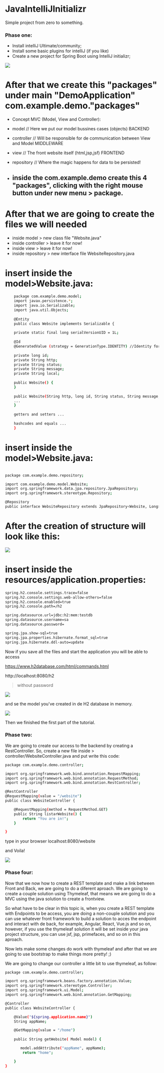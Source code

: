 # JavaIntelliJInitializr
Simple project from zero to something.

<h3>Phase one:</h3>

- Install intelliJ Ultimate/community;
- Install some basic plugins for intelliJ (if you like) 
- Create a new project for Spring Boot using IntelliJ initializr;

![](https://github.com/magnoweege/JavaIntelliJInitializr/blob/master/images/001.JPG)

# After that we create this "packages" under main "DemoApplication" com.example.demo."packages"
  
  - Concept MVC (Model, View and Controller):
  - model       // Here we put our model bussines cases (objects) BACKEND
  - controller  // Will be responsible for de communication between View and Model MIDDLEWARE
  - view        // The front website itself (html,jsp,jsf) FRONTEND 
  - repository  // Where the magic happens for data to be persisted!
  
  - ## inside the com.example.demo create this 4 "packages", clicking with the right mouse button under new menu > package. ##
  
# After that we are going to create the files we will needed

  - inside model > new class file "Website.java"
  - inside controller > leave it for now!
  - inside view > leave it for now!
  - inside repository > new interface file WebsiteRepository.java
  
  # insert inside the model>Website.java:
  
```sh
    package com.example.demo.model;
    import javax.persistence.*;
    import java.io.Serializable;
    import java.util.Objects;
    
    @Entity
    public class Website implements Serializable {
    
    private static final long serialVersionUID = 1L;
    
    @Id
    @GeneratedValue (strategy = GenerationType.IDENTITY) //Identity for H2
    
    private long id;
    private String http;
    private String status;
    private String message;
    private String local;
    
    public Website() {
    }
    
    public Website(String http, long id, String status, String message, String local) {
    ...
    }
    
    getters and setters ...
    
    hashcodes and equals ...
    }

```

# insert inside the model>Website.java:

```sh

package com.example.demo.repository;

import com.example.demo.model.Website;
import org.springframework.data.jpa.repository.JpaRepository;
import org.springframework.stereotype.Repository;

@Repository
public interface WebsiteRepository extends JpaRepository<Website, Long>{

```

# After the creation of structure will look like this:

![](https://github.com/magnoweege/JavaIntelliJInitializr/blob/master/images/002.JPG)

# insert inside the resources/application.properties:

```sh
spring.h2.console.settings.trace=false
spring.h2.console.settings.web-allow-others=false
spring.h2.console.enabled=true
spring.h2.console.path=/h2

spring.datasource.url=jdbc:h2:mem:testdb
spring.datasource.username=sa
spring.datasource.password=

spring.jpa.show-sql=true
spring.jpa.properties.hibernate.format_sql=true
spring.jpa.hibernate.ddl-auto=update

```

Now if you save all the files and start the application you will be able to access 

https://www.h2database.com/html/commands.html

http://localhost:8080/h2 
> without password

![](https://github.com/magnoweege/JavaIntelliJInitializr/blob/master/images/003.JPG)

and se the model you've created in de H2 database in memory.

![](https://github.com/magnoweege/JavaIntelliJInitializr/blob/master/images/004.JPG)

Then we finished the first part of the tutorial.

<h3>Phase two:</h3>

We are going to create our access to the backend by creating a RestController.
So, create a new file inside > controller/WebsiteController.java and put write this code:

```sh
package com.example.demo.controller;

import org.springframework.web.bind.annotation.RequestMapping;
import org.springframework.web.bind.annotation.RequestMethod;
import org.springframework.web.bind.annotation.RestController;

@RestController
@RequestMapping(value = "/website")
public class WebsiteController {

    @RequestMapping(method = RequestMethod.GET)
    public String listarWebsite() {
        return "You are in!";
    }

}
```
type in your browser localhost:8080/website

and Voila!

![](https://github.com/magnoweege/JavaIntelliJInitializr/blob/master/images/005.JPG)

<h3>Phase four:</h3>

Now that we now how to create a REST template and make a link between Front and Back, we are going to do a diferent aproach.
We are going to create a couple solution using Thymeleaf, that means we are going to do a MVC using the java solution to create a frontview.

So what have to be clear in this topic is, when you create a REST template with Endpoints to be access, you are doing a non-couple solution and you can use whatever front framework to build a solution to acces the endpoint and interact with de back, for example, Angular, React, Vue.js and so on, however, if you use the thymeleaf solution it will be set inside your java project structure, you can use jsf, jsp, primefaces, and so on in this aproach.

Now lets make some changes do work with thymeleaf and after that we are going to use bootstrap to make things more pretty! ;)

We are going to change our controller a little bit to use thymeleaf, as follow:

```sh
package com.example.demo.controller;

import org.springframework.beans.factory.annotation.Value;
import org.springframework.stereotype.Controller;
import org.springframework.ui.Model;
import org.springframework.web.bind.annotation.GetMapping;

@Controller
public class WebsiteController {

    @Value("${spring.application.name}")
    String appName;

    @GetMapping(value = "/home")
   
    public String getWebsite( Model model) {

       model.addAttribute("appName", appName);
        return "home";

    }
}
```
